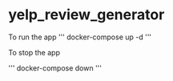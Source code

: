 # yelp_review_generator

To run the app
'''
docker-compose up -d 
'''

To stop the app

'''
docker-compose down
'''
